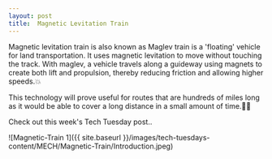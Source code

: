 ```yaml
---
layout: post
title:  Magnetic Levitation Train
---
```


Magnetic levitation train is also known as Maglev train is a 'floating' vehicle for land transportation. It uses magnetic levitation to move without touching the track. With maglev, a vehicle travels along a guideway using magnets to create both lift and propulsion, thereby reducing friction and allowing higher speeds.💥

This technology will prove useful for routes that are hundreds of miles long as it would be able to cover a long distance in a small amount of time.💫💫

Check out this week's Tech Tuesday post..
 
![Magnetic-Train 1]({{ site.baseurl }}/images/tech-tuesdays-content/MECH/Magnetic-Train/Introduction.jpeg)
